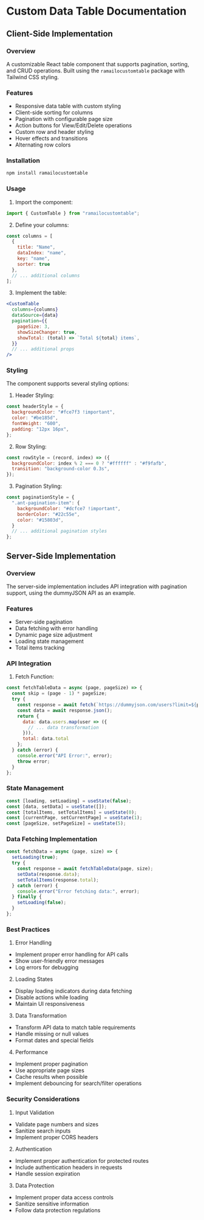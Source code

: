 # Custom Data Table Documentation

## Client-Side Implementation

### Overview
A customizable React table component that supports pagination, sorting, and CRUD operations. Built using the `ramailocustomtable` package with Tailwind CSS styling.

### Features
- Responsive data table with custom styling
- Client-side sorting for columns
- Pagination with configurable page size
- Action buttons for View/Edit/Delete operations
- Custom row and header styling
- Hover effects and transitions
- Alternating row colors

### Installation

```bash
npm install ramailocustomtable
```

### Usage

1. Import the component:
```jsx
import { CustomTable } from "ramailocustomtable";
```

2. Define your columns:
```jsx
const columns = [
  { 
    title: "Name", 
    dataIndex: "name", 
    key: "name",
    sorter: true
  },
  // ... additional columns
];
```

3. Implement the table:
```jsx
<CustomTable
  columns={columns}
  dataSource={data}
  pagination={{
    pageSize: 3,
    showSizeChanger: true,
    showTotal: (total) => `Total ${total} items`,
  }}
  // ... additional props
/>
```

### Styling

The component supports several styling options:

1. Header Styling:
```javascript
const headerStyle = {
  backgroundColor: "#fce7f3 !important",
  color: "#be185d",
  fontWeight: "600",
  padding: "12px 16px",
};
```

2. Row Styling:
```javascript
const rowStyle = (record, index) => ({
  backgroundColor: index % 2 === 0 ? "#ffffff" : "#f9fafb",
  transition: "background-color 0.3s",
});
```

3. Pagination Styling:
```javascript
const paginationStyle = {
  ".ant-pagination-item": {
    backgroundColor: "#dcfce7 !important",
    borderColor: "#22c55e",
    color: "#15803d",
  }
  // ... additional pagination styles
};
```

## Server-Side Implementation

### Overview
The server-side implementation includes API integration with pagination support, using the dummyJSON API as an example.

### Features
- Server-side pagination
- Data fetching with error handling
- Dynamic page size adjustment
- Loading state management
- Total items tracking

### API Integration

1. Fetch Function:
```javascript
const fetchTableData = async (page, pageSize) => {
  const skip = (page - 1) * pageSize;
  try {
    const response = await fetch(`https://dummyjson.com/users?limit=${pageSize}&skip=${skip}`);
    const data = await response.json();
    return {
      data: data.users.map(user => ({
        // ... data transformation
      })),
      total: data.total
    };
  } catch (error) {
    console.error("API Error:", error);
    throw error;
  }
};
```

### State Management

```javascript
const [loading, setLoading] = useState(false);
const [data, setData] = useState([]);
const [totalItems, setTotalItems] = useState(0);
const [currentPage, setCurrentPage] = useState(1);
const [pageSize, setPageSize] = useState(5);
```

### Data Fetching Implementation

```javascript
const fetchData = async (page, size) => {
  setLoading(true);
  try {
    const response = await fetchTableData(page, size);
    setData(response.data);
    setTotalItems(response.total);
  } catch (error) {
    console.error("Error fetching data:", error);
  } finally {
    setLoading(false);
  }
};
```

### Best Practices

1. Error Handling
- Implement proper error handling for API calls
- Show user-friendly error messages
- Log errors for debugging

2. Loading States
- Display loading indicators during data fetching
- Disable actions while loading
- Maintain UI responsiveness

3. Data Transformation
- Transform API data to match table requirements
- Handle missing or null values
- Format dates and special fields

4. Performance
- Implement proper pagination
- Use appropriate page sizes
- Cache results when possible
- Implement debouncing for search/filter operations

### Security Considerations

1. Input Validation
- Validate page numbers and sizes
- Sanitize search inputs
- Implement proper CORS headers

2. Authentication
- Implement proper authentication for protected routes
- Include authentication headers in requests
- Handle session expiration

3. Data Protection
- Implement proper data access controls
- Sanitize sensitive information
- Follow data protection regulations
